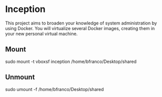 # Inception
This project aims to broaden your knowledge of system administration by using Docker. You will virtualize several Docker images, creating them in your new personal virtual machine.


## Mount
sudo mount -t vboxsf inception /home/bfranco/Desktop/shared

## Unmount

sudo umount -f /home/bfranco/Desktop/shared